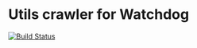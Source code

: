 # Utils crawler for Watchdog

[![Build Status](https://travis-ci.com/gpedro34/utils-crawler.svg?branch=master)](https://travis-ci.com/gpedro34/utils-crawler)
